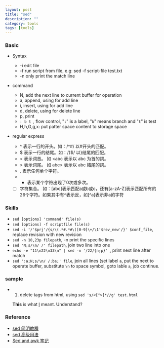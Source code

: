 ```yaml
---
layout: post
title: "sed"
description: ""
category: tools
tags: [tools]
---
```


### Basic
* Syntax
  - -i edit file
  - -f run script from file, e.g: sed -f script-file test.txt
  - -n only print the match line

* command
  - N, add the next line to current buffer for operation
  - a, append, using for add line
  - i, insert, using for add line
  - d, delete, using for delete line
  - p, print
  - `: b t `, flow control, "`:`" is a label, "`b`" means branch and "`t`" is test
  - H,h,G,g,x: put patter space content to storage space

* regular express
  - ^ 表示一行的开头。如：/^#/ 以#开头的匹配。
  - $ 表示一行的结尾。如：/}$/ 以}结尾的匹配。
  - \< 表示词首。 如 \<abc 表示以 abc 为首的詞。
  - \> 表示词尾。 如 abc\> 表示以 abc 結尾的詞。
  - . 表示任何单个字符。
  - * 表示某个字符出现了0次或多次。
  - [ ] 字符集合。 如：[abc]表示匹配a或b或c，还有[a-zA-Z]表示匹配所有的26个字符。如果其中有^表示反，如[^a]表示非a的字符

### Skills
* `sed [options] 'command' file(s)`  
* `sed [options] -f scriptfile file(s)`  
* `sed -i '/'$prj'/{s/\(.*#.*#\)[0-9]\+/\1'$rev_new'/}' $conf_file`, replace revision with new revision
* `sed -n 10,23p filepath`, -n print the specific lines  
* `sed 'N;s/\n/ /' filepath`, join two line into one  
* `echo -e "11\n22\n33\n" | sed -n '/22/{n;p}' `, print next line after match  
* `sed ':a;N;s/\n/ /;ba;' file`, join all lines (set label `a`, put the next to  
  operate buffer, substitute `\n` to space symbol, goto lable `a`, job continue.

### sample
* 1. delete tags from html, using `sed 's/<[^>]*//g' test.html`

	<b>This</b> is what <span style="text-decoration: underline;">I</span> meant. Understand?

### Reference
* [sed 简明教程](http://coolshell.cn/articles/9104.html)
* [sed 高级用法](http://www.cnblogs.com/51linux/archive/2011/09/24/2189420.html)
* [Sed and awk 笔记](http://kodango.com/tag/sed-and-awk/)
